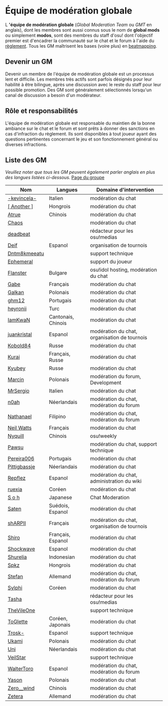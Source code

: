 Équipe de modération globale
==============================

L **'équipe de modération globale** (*Global Moderation Team* ou *GMT* en anglais), dont les membres sont aussi connus sous le nom de **global mods** ou simplement **modos**, sont des membres du staff d'osu! dont l'objectif premier est d'encadrer la communauté sur le chat et le forum à l'aide du [règlement](/wiki/Rules). Tous les GM maîtrisent les bases (voire plus) en [beatmapping](/wiki/Beatmapping).

Devenir un GM
-------------

Devenir un membre de l'équipe de modération globale est un processus lent et difficile. Les membres très actifs sont parfois désignés pour leur habilité à être bilingue, après une discussion avec le reste du staff pour leur possible promotion. Des GM sont généralement sélectionnés lorsqu'un canal de discussion a besoin d'un modérateur.

Rôle et responsabilités
-----------------------

L'équipe de modération globale est responsable du maintien de la bonne ambiance sur le chat et le forum et sont prêts à donner des sanctions en cas d'infraction du règlement. Ils sont disponibles à tout joueur ayant des questions pertinentes concernant le jeu et son fonctionnement général ou diverses infractions.

Liste des GM
------------

*Veuillez noter que tous les GM peuvent également parler anglais en plus des langues listées ci-dessous.*
[Page du groupe](http://osu.ppy.sh/g/4)

| Nom | Langues | Domaine d'intervention |
| --- | ------- | ---------------------- |
| [-kevincela-](https://osu.ppy.sh/u/266596) | Italien | modération du chat |
| [[ Another ]](https://osu.ppy.sh/u/3416573) | Hongrois | modération du chat |
| [Atrue](https://osu.ppy.sh/u/1758523) | Chinois | modération du chat |
| [Chaos](https://osu.ppy.sh/u/2628870) | | modération du chat |
| [deadbeat](https://osu.ppy.sh/u/128370) | | rédacteur pour les osu!medias |
| [Deif](https://osu.ppy.sh/u/318565) | Espanol | organisation de tournois |
| [Dntm8kmeeatu](https://osu.ppy.sh/u/5428812) | | support technique |
| [Ephemeral](https://osu.ppy.sh/u/102335) | | support du joueur |
| [Flanster](https://osu.ppy.sh/u/447818) | Bulgare | osu!idol hosting, modération du chat |
| [Gabe](https://osu.ppy.sh/u/654108) | Français | modération du chat |
| [Galkan](https://osu.ppy.sh/u/169570) | Polonais | modération du chat |
| [ghm12](https://osu.ppy.sh/u/2594229) | Portugais | modération du chat |
| [heyronii](https://osu.ppy.sh/u/5642779) | Turc | modération du chat |
| [IamKwaN](https://osu.ppy.sh/u/1856463) | Cantonais, Chinois | modération du chat |
| [juankristal](https://osu.ppy.sh/u/443656) | Espanol | modération du chat, organisation de tournois |
| [Kobold84](https://osu.ppy.sh/u/3227533) | Russe | modération du chat |
| [Kurai](https://osu.ppy.sh/u/77089) | Français, Russe | modération du chat |
| [Kyubey](https://osu.ppy.sh/u/2195646) | Russe | modération du chat |
| [Marcin](https://osu.ppy.sh/u/722665) | Polonais | modération du forum, Development |
| [MrSergio](https://osu.ppy.sh/u/2581696) | Italien | modération du chat |
| [n0ah](https://osu.ppy.sh/u/3086393) | Néerlandais | modération du chat, modération du forum |
| [Nathanael](https://osu.ppy.sh/u/2295078) | Filipino | modération du chat, modération du forum |
| [Neil Watts](https://osu.ppy.sh/u/3048059) | Français | modération du chat |
| [Nyquill](https://osu.ppy.sh/u/682935) | Chinois | osu!weekly |
| [Pawsu](https://osu.ppy.sh/u/2371454) |  | modération du chat, support technique |
| [Pereira006](https://osu.ppy.sh/u/537344) | Portugais | modération du chat |
| [Pittigbassje](https://osu.ppy.sh/u/2167433) | Néerlandais | modération du chat |
| [Repflez](https://osu.ppy.sh/u/201392) | Espanol | modération du chat, administration du wiki |
| [ruexia](https://osu.ppy.sh/u/385069) | Coréen | modération du chat |
| [S o h](https://osu.ppy.sh/u/2234772) | Japanese | Chat Moderation |
| [Saten](https://osu.ppy.sh/u/444506) | Suédois, Espanol | modération du chat |
| [shARPII](https://osu.ppy.sh/u/776257) | Français | modération du chat, organisation de tournois |
| [Shiro](https://osu.ppy.sh/u/113005) | Français, Espanol | modération du chat |
| [Shockwave](https://osu.ppy.sh/u/251631) | Espanol | modération du chat |
| [Shurelia](https://osu.ppy.sh/u/3807986) | Indonesian | modération du chat |
| [Spkz](https://osu.ppy.sh/u/2964029) | Hongrois | modération du chat |
| [Stefan](https://osu.ppy.sh/u/626907) | Allemand | modération du chat, modération du forum |
| [Sylphi](https://osu.ppy.sh/u/1399551) | Coréen | modération du chat |
| [Tasha](https://osu.ppy.sh/u/1031958) | | rédacteur pour les osu!medias |
| [TheVileOne](https://osu.ppy.sh/u/278862) | | support technique |
| [ToGlette](https://osu.ppy.sh/u/1076236) | Coréen, Japonais | modération du chat |
| [Trosk-](https://osu.ppy.sh/u/3469385) | Espanol | support technique |
| [Ukami](https://osu.ppy.sh/u/820865) | Polonais | modération du chat |
| [Uni](https://osu.ppy.sh/u/617106) | Néerlandais | modération du chat |
| [VeilStar](https://osu.ppy.sh/u/4255720) | | support technique |
| [WalterToro](https://osu.ppy.sh/u/5281416) | Espanol | modération du chat, modération du forum |
| [Yason](https://osu.ppy.sh/u/2574392) | Polonais | modération du chat |
| [Zero__wind](https://osu.ppy.sh/u/1822830) | Chinois | modération du chat |
| [Zetera](https://osu.ppy.sh/u/587737) | Allemand | modération du chat |
